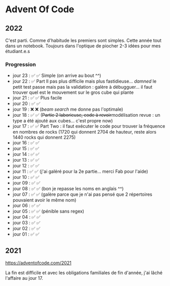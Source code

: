 # Advent Of Code 

## 2022

C'est parti. Comme d'habitude les premiers sont simples. Cette année tout dans un notebook. Toujours dans l'optique de piocher 2-3 idées pour mes étudiant.e.s

### Progression

- jour 23 : ✅ ✅ Simple (on arrive au bout ^^)
- jour 22 : ✅  Part II pas plus difficile mais plus fastidieuse... _damned_ le petit test passe mais pas la validation : galère à débugguer... il faut trouver quel est le mouvement sur le gros cube qui plante
- jour 21 : ✅ ✅ Plus facile
- jour 20 : ✅ ✅  
- jour 19 : ❌ ❌ (_beam search_ me donne pas l'optimale) 
- jour 18 : ✅ ✅ (~~Partie 2 laborieuse, code à revoir~~modélisation revue : un type a été ajouté aux cubes... c'est propre now) 
- jour 17 : ✅ ✅ Part Two : il faut exécuter le code pour trouver la fréquence en nombres de rocks (1720 qui donnent 2704 de hauteur, reste alors 1440 rocks qui donnent 2275)
- jour 16 : ✅ ✅ 
- jour 15 : ✅ ✅
- jour 14 : ✅ ✅
- jour 13 : ✅ ✅
- jour 12 : ✅ ✅
- jour 11 : ✅ ✅ (j'ai galéré pour la 2e partie... merci Fab pour l'aide)
- jour 10 : ✅ ✅ 
- jour 09 : ✅ ✅ 
- jour 08 : ✅ ✅ (bon je repasse les noms en anglais ^^)
- jour 07 : ✅ ✅ (galère parce que je n'ai pas pensé que 2 répertoires pouvaient avoir le même nom)
- jour 06 : ✅ ✅ 
- jour 05 : ✅ ✅ (pénible sans regex)
- jour 04 : ✅ ✅
- jour 03 : ✅ ✅
- jour 02 : ✅ ✅
- jour 01 : ✅ ✅

## 2021

https://adventofcode.com/2021

La fin est difficile et avec les obligations familiales de fin d'année, j'ai lâché l'affaire au jour 17.
